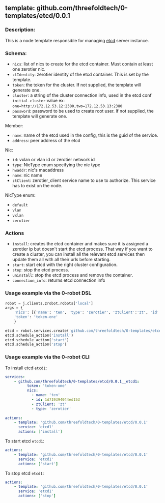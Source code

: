 ## template: github.com/threefoldtech/0-templates/etcd/0.0.1

### Description:
This is a node template responsible for managing [etcd](https://coreos.com/etcd/) server instance.

### Schema:

- `nics`: list of nics to create for the etcd container. Must contain at least one zerotier nic.
- `ztIdentity`: zerotier identity of the etcd container. This is set by the template.
- `token`: the token for the cluster. If not supplied, the template will generate one.
- `cluster`: a string of the cluster connection info, used in the etcd conf `initial-cluster` value ex: `one=http://172.12.53.12:2380,two=172.12.53.13:2380`
- `password`: password to be used to create root user. If not supplied, the template will generate one.


Member:
- `name`: name of the etcd used in the config, this is the guid of the service.
- `address`: peer address of the etcd


Nic:
- `id`: vxlan or vlan id or zerotier network id
- `type`: NicType enum specifying the nic type
- `hwaddr`: nic's macaddress
- `name`: nic name
- `ztClient`: zerotier_client service name to use to authorize. This service has to exist on the node.

NicType enum: 
- `default` 
- `vlan`
- `vxlan`
- `zerotier`

### Actions

- `install`: creates the etcd container and makes sure it is assigned a zerotier ip but doesn't start the etcd process. That way if you want to create a cluster, you can install all the relevant etcd services then update them all with all their urls before starting.
- `start`: start etcd with the right cluster configuration.
- `stop`: stop the etcd process.
- `uninstall`: stop the etcd process and remove the container.
- `connection_info`: returns etcd connection info

### Usage example via the 0-robot DSL

```python
robot = j.clients.zrobot.robots['local']
args = {
    'nics': [{'name': 'ten', 'type': 'zerotier', 'ztClient':'zt', 'id': '1d719394044ed153'}],
    'token': 'token-one'
    }  
    
etcd = robot.services.create('github.com/threefoldtech/0-templates/etcd/0.0.1', 'etcd1', data=args)
etcd.schedule_action('install')
etcd.schedule_action('start')
etcd.schedule_action('stop')
```


### Usage example via the 0-robot CLI

To install etcd `etcd1`:

```yaml
services:
    - github.com/threefoldtech/0-templates/etcd/0.0.1__etcd1:
          token: 'token-one'
          nics:
            - name: 'ten'
            - id: 1d719394044ed153
            - ztClient: 'zt'
            - type: 'zerotier'
          
actions:
    - template: 'github.com/threefoldtech/0-templates/etcd/0.0.1'
      service: 'etcd1'
      actions: ['install']

```


To start  etcd `etcd1`:

```yaml
actions:
    - template: 'github.com/threefoldtech/0-templates/etcd/0.0.1'
      service: 'etcd1'
      actions: ['start']

```


To stop  etcd `etcd1`:

```yaml
actions:
    - template: 'github.com/threefoldtech/0-templates/etcd/0.0.1'
      service: 'etcd1'
      actions: ['stop']

```